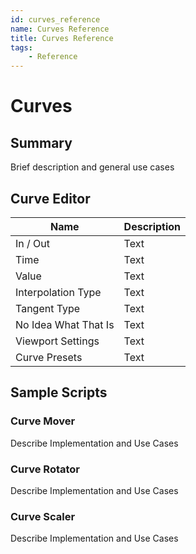 ```yaml
---
id: curves_reference
name: Curves Reference
title: Curves Reference
tags:
    - Reference
---
```


# Curves

## Summary

Brief description and general use cases

## Curve Editor

| Name                 | Description |
| -------------------- | ----------- |
| In / Out             | Text |
| Time                 | Text |
| Value                | Text |
| Interpolation Type   | Text |
| Tangent Type         | Text |
| No Idea What That Is | Text |
| Viewport Settings    | Text |
| Curve Presets        | Text |

## Sample Scripts

### Curve Mover

Describe Implementation and Use Cases

### Curve Rotator

Describe Implementation and Use Cases

### Curve Scaler

Describe Implementation and Use Cases
